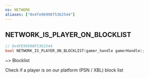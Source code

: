 ```yaml
---
ns: NETWORK
aliases: ["0x4fe96998f5362544"]
---
```

## NETWORK_IS_PLAYER_ON_BLOCKLIST

```c
// 0x4FE96998F5362544
bool NETWORK_IS_PLAYER_ON_BLOCKLIST(gamer_handle gamerHandle);
```

~> Blocklist

Check if a player is on our platform (PSN / XBL) block list

